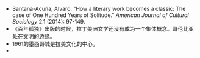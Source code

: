 - Santana-Acuña, Alvaro. "How a literary work becomes a classic: The case of One Hundred Years of Solitude." _American Journal of Cultural Sociology_ 2.1 (2014): 97-149.
- 《百年孤独》出版的时候，拉丁美洲文学还没有成为一个集体概念。哥伦比亚处在文明的边缘。
- 1961的墨西哥城是拉美文化的中心。
-